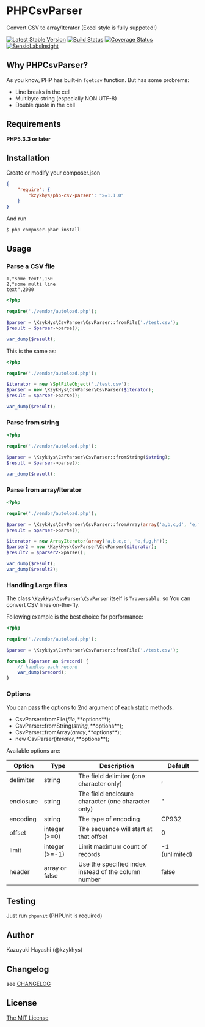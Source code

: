 PHPCsvParser
============

Convert CSV to array/Iterator (Excel style is fully suppoted!)

[![Latest Stable Version](https://poser.pugx.org/kzykhys/php-csv-parser/v/stable.png)](https://packagist.org/packages/kzykhys/php-csv-parser)
[![Build Status](https://travis-ci.org/kzykhys/PHPCsvParser.png?branch=master)](https://travis-ci.org/kzykhys/PHPCsvParser)
[![Coverage Status](https://coveralls.io/repos/kzykhys/PHPCsvParser/badge.png)](https://coveralls.io/r/kzykhys/PHPCsvParser)
[![SensioLabsInsight](https://insight.sensiolabs.com/projects/67182075-8e11-4125-b9c2-6f29e5726c31/mini.png)](https://insight.sensiolabs.com/projects/67182075-8e11-4125-b9c2-6f29e5726c31)

Why PHPCsvParser?
-----------------

As you know, PHP has built-in `fgetcsv` function.
But has some probrems:

* Line breaks in the cell
* Multibyte string (especially NON UTF-8)
* Double quote in the cell

Requirements
------------

**PHP5.3.3 or later**

Installation
------------

Create or modify your composer.json

``` json
{
    "require": {
        "kzykhys/php-csv-parser": ">=1.1.0"
    }
}
```

And run

``` sh
$ php composer.phar install
```

Usage
-----

### Parse a CSV file

```
1,"some text",150
2,"some multi line
text",2000
```

``` php
<?php

require('./vendor/autoload.php');

$parser = \KzykHys\CsvParser\CsvParser::fromFile('./test.csv');
$result = $parser->parse();

var_dump($result);
```

This is the same as:

``` php
<?php

require('./vendor/autoload.php');

$iterator = new \SplFileObject('./test.csv');
$parser = new \KzykHys\CsvParser\CsvParser($iterator);
$result = $parser->parse();

var_dump($result);
```

### Parse from string

``` php
<?php

require('./vendor/autoload.php');

$parser = \KzykHys\CsvParser\CsvParser::fromString($string);
$result = $parser->parse();

var_dump($result);
```

### Parse from array/Iterator

``` php
<?php

require('./vendor/autoload.php');

$parser = \KzykHys\CsvParser\CsvParser::fromArray(array('a,b,c,d', 'e,f,g,h'));
$result = $parser->parse();

$iterator = new ArrayIterator(array('a,b,c,d', 'e,f,g,h'));
$parser2 = new \KzykHys\CsvParser\CsvParser($iterator);
$result2 = $parser2->parse();

var_dump($result);
var_dump($result2);
```

### Handling Large files

The class `\KzykHys\CsvParser\CsvParser` itself is `Traversable`.
so You can convert CSV lines on-the-fly.

Following example is the best choice for performance:

``` php
<?php

require('./vendor/autoload.php');

$parser = \KzykHys\CsvParser\CsvParser::fromFile('./test.csv');

foreach ($parser as $record) {
    // handles each record
    var_dump($record);
}
```

### Options

You can pass the options to 2nd argument of each static methods.

* CsvParser::fromFile($file, **$options**);
* CsvParser::fromString($string, **$options**);
* CsvParser::fromArray($array, **$options**);
* new CsvParser($iterator, **$options**);

Available options are:

| Option     | Type           | Description                                           | Default        |
| ---------- |--------------- | ----------------------------------------------------- | -------------- |
| delimiter  | string         | The field delimiter (one character only)              | ,              |
| enclosure  | string         | The field enclosure character (one character only)    | "              |
| encoding   | string         | The type of encoding                                  | CP932          |
| offset     | integer (>=0)  | The sequence will start at that offset                | 0              |
| limit      | integer (>=-1) | Limit maximum count of records                        | -1 (unlimited) |
| header     | array or false | Use the specified index instead of the column number  | false          |

Testing
-------

Just run `phpunit` (PHPUnit is required)

Author
------
Kazuyuki Hayashi (@kzykhys)

Changelog
---------

see [CHANGELOG](CHANGELOG.md)

License
-------

[The MIT License](LICENSE)
